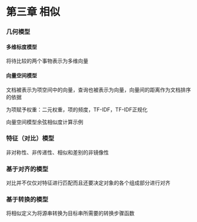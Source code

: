 # 第三章 相似

### 几何模型

#### 多维标度模型

将待比较的两个事物表示为多维向量

#### 向量空间模型

文档被表示为项空间中的向量，查询也被表示为向量，向量间的距离作为文档排序的依据

为项赋予权重：二元权重，项的频度，TF-IDF，TF-IDF正规化

向量空间模型余弦相似度计算示例

### 特征（对比）模型

非对称性、非传递性、相似和差别的非镜像性

### 基于对齐的模型

对比并不仅仅对特征进行匹配而且还要决定对象的各个组成部分进行对齐

### 基于转换的模型

将相似定义为将源串转换为目标串所需要的转换步骤函数